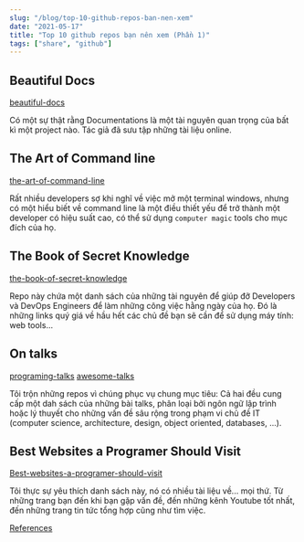 ```yaml
---
slug: "/blog/top-10-github-repos-ban-nen-xem"
date: "2021-05-17"
title: "Top 10 github repos bạn nên xem (Phần 1)"
tags: ["share", "github"]
---
```


## Beautiful Docs

[beautiful-docs](https://github.com/PharkMillups/beautiful-docs)

Có một sự thật rằng Documentations là một tài nguyên quan trọng của bất kì một project nào. Tác giả đã sưu tập những tài liệu online.

## The Art of Command line

[the-art-of-command-line](https://github.com/jlevy/the-art-of-command-line)

Rất nhiều developers sợ khi nghĩ về việc mở một terminal windows, nhưng có một hiểu biết về command line là một điều thiết yếu để trở thành một developer có hiệu suất cao, có thể sử dụng `computer magic` tools cho mục đích của họ.

## The Book of Secret Knowledge

[the-book-of-secret-knowledge](https://github.com/trimstray/the-book-of-secret-knowledge)

Repo này chứa một danh sách của những tài nguyên để giúp đỡ Developers và DevOps Engineers để làm những công việc hằng ngày của họ. Đó là những links quý giá về hầu hết các chủ đề bạn sẽ cần để sử dụng máy tính: web tools...

## On talks

[programing-talks](https://github.com/hellerve/programming-talks)
[awesome-talks](https://github.com/JanVanRyswyck/awesome-talks)

Tôi trộn những repos vì chúng phục vụ chung mục tiêu: Cả hai đều cung cấp một dah sách của những bài talks, phân loại bởi ngôn ngữ lập trình hoặc lý thuyết cho những vấn đề sâu rộng trong phạm vi chủ đề IT (computer science, architecture, design, object oriented, databases, ...).

## Best Websites a Programer Should Visit

[Best-websites-a-programer-should-visit](https://github.com/sdmg15/Best-websites-a-programmer-should-visit)

Tôi thực sự yêu thích danh sách này, nó có nhiều tài liệu về... mọi thứ. Từ những trang bạn đến khi bạn gặp vấn đề, đến những kênh Youtube tốt nhất, đến những trang tin tức tổng hợp cũng như tìm việc.

[References](https://towardsdatascience.com/top-10-github-repos-to-bookmark-right-now-b0bc62436ffc)
